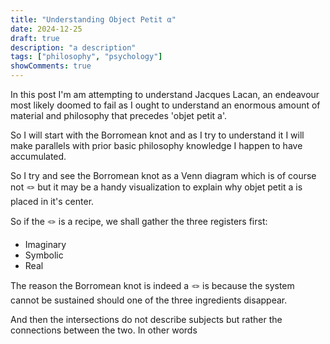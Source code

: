 ```yaml
---
title: "Understanding Object Petit α"
date: 2024-12-25
draft: true
description: "a description"
tags: ["philosophy", "psychology"]
showComments: true
---
```


In this post I'm am attempting to understand Jacques Lacan, an endeavour
most likely doomed to fail as I ought to understand an enormous amount of
material and philosophy that precedes 'objet petit a'.

So I will start with the Borromean knot and as I try to understand it I will make parallels
with prior basic philosophy knowledge I happen to have accumulated.

So I try and see the Borromean knot as a Venn diagram which is of course not :knot: but it may
be a handy visualization to explain why objet petit a is placed in it's center.

So if the :knot: is a recipe, we shall gather the three registers first:

- Imaginary
- Symbolic
- Real

The reason the Borromean knot is indeed a :knot: is because the system cannot be sustained
should one of the three ingredients disappear. 

And then the intersections do not describe subjects but rather the connections between the two.
In other words 